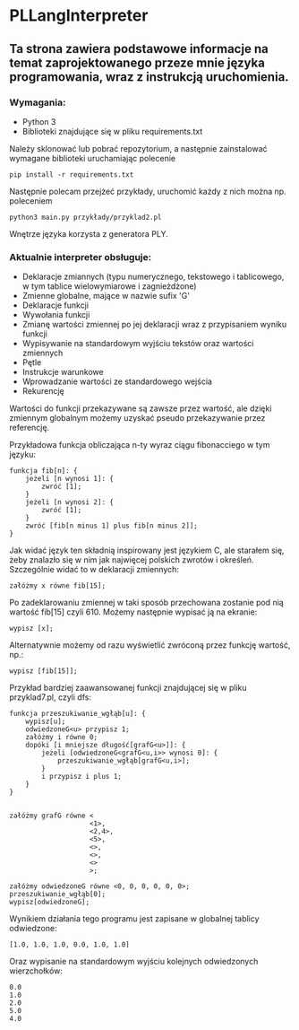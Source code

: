 # PLLangInterpreter
## Ta strona zawiera podstawowe informacje na temat zaprojektowanego przeze mnie języka programowania, wraz z instrukcją uruchomienia.

### Wymagania:
<ul>
  <li>Python 3</li>
  <li>Biblioteki znajdujące się w pliku requirements.txt</li>
</ul>

Należy sklonować lub pobrać repozytorium, a następnie zainstalować wymagane biblioteki uruchamiając polecenie 
```
pip install -r requirements.txt
```

Następnie polecam przejżeć przykłady, uruchomić każdy z nich można np. poleceniem
```
python3 main.py przykłady/przyklad2.pl
```
Wnętrze języka korzysta z generatora PLY.

### Aktualnie interpreter obsługuje:
<ul>
  <li>Deklaracje zmiannych (typu numerycznego, tekstowego i tablicowego, w tym tablice wielowymiarowe i zagnieżdżone)</li>
  <li>Zmienne globalne, mające w nazwie sufix 'G'</li>
  <li>Deklaracje funkcji</li>
  <li>Wywołania funkcji</li>
  <li>Zmianę wartości zmiennej po jej deklaracji wraz z przypisaniem wyniku funkcji</li>
  <li>Wypisywanie na standardowym wyjściu tekstów oraz wartości zmiennych</li>
  <li>Pętle</li>
  <li>Instrukcje warunkowe</li>
  <li>Wprowadzanie wartości ze standardowego wejścia</li>
  <li>Rekurencję</li>
</ul>

Wartości do funkcji przekazywane są zawsze przez wartość, ale dzięki zmiennym globalnym możemy uzyskać pseudo przekazywanie przez referencję.

Przykładowa funkcja obliczająca n-ty wyraz ciągu fibonacciego w tym języku:
```
funkcja fib[n]: {
    jeżeli [n wynosi 1]: {
        zwróć [1];
    }
    jeżeli [n wynosi 2]: {
        zwróć [1];
    }
    zwróć [fib[n minus 1] plus fib[n minus 2]];
}
```

Jak widać język ten składnią inspirowany jest językiem C, ale starałem się, żeby znalazło się w nim jak najwięcej polskich zwrotów i określeń. Szczególnie widać to w deklaracji zmiennych:
```
załóżmy x równe fib[15];
```

Po zadeklarowaniu zmiennej w taki sposób przechowana zostanie pod nią wartość fib[15] czyli 610.
Możemy następnie wypisać ją na ekranie:
```
wypisz [x];
```

Alternatywnie możemy od razu wyświetlić zwróconą przez funkcję wartość, np.:
```
wypisz [fib[15]];
```

Przykład bardziej zaawansowanej funkcji znajdującej się w pliku przyklad7.pl, czyli dfs:
```
funkcja przeszukiwanie_wgłąb[u]: {
    wypisz[u];
    odwiedzoneG<u> przypisz 1;
    załóżmy i równe 0;
    dopóki [i mniejsze długość[grafG<u>]]: {
        jeżeli [odwiedzoneG<grafG<u,i>> wynosi 0]: {
            przeszukiwanie_wgłąb[grafG<u,i>];
        }
        i przypisz i plus 1;
    }
}


załóżmy grafG równe <
                    <1>,
                    <2,4>,
                    <5>,
                    <>,
                    <>,
                    <>
                    >;

załóżmy odwiedzoneG równe <0, 0, 0, 0, 0, 0>;
przeszukiwanie_wgłąb[0];
wypisz[odwiedzoneG];
```
Wynikiem działania tego programu jest zapisane w globalnej tablicy odwiedzone:
```
[1.0, 1.0, 1.0, 0.0, 1.0, 1.0]
```
Oraz wypisanie na standardowym wyjściu kolejnych odwiedzonych wierzchołków:
```
0.0
1.0
2.0
5.0
4.0
```
